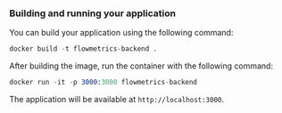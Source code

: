 ### Building and running your application

You can build your application using the following command:

```s
docker build -t flowmetrics-backend .
```

After building the image, run the container with the following command:

```s
docker run -it -p 3000:3000 flowmetrics-backend
```

The application will be available at `http://localhost:3000`.
